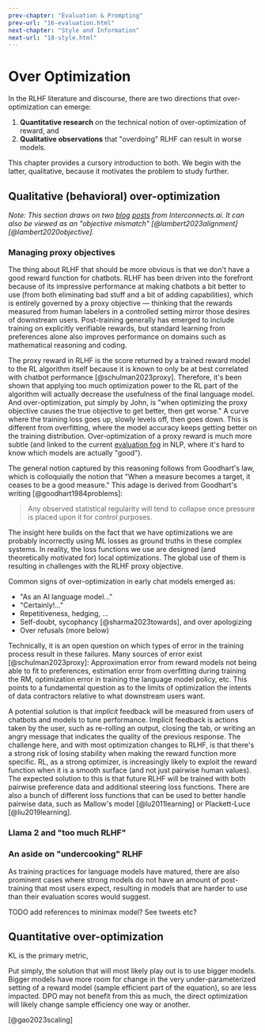 ```yaml
---
prev-chapter: "Evaluation & Prompting"
prev-url: "16-evaluation.html"
next-chapter: "Style and Information"
next-url: "18-style.html"
---
```


# Over Optimization

In the RLHF literature and discourse, there are two directions that over-optimization can emerge:

1. **Quantitative research** on the technical notion of over-optimization of reward, and
2. **Qualitative observations** that "overdoing" RLHF can result in worse models.

This chapter provides a cursory introduction to both. We begin with the latter, qualitative, because it motivates the problem to study further.

## Qualitative (behavioral) over-optimization

*Note: This section draws on two [blog](https://www.interconnects.ai/p/llama-2-part-2) [posts](https://www.interconnects.ai/p/specifying-objectives-in-rlhf) from Interconnects.ai. It can also be viewed as an "objective mismatch" [@lambert2023alignment] [@lambert2020objective].*

### Managing proxy objectives

The thing about RLHF that should be more obvious is that we don't have a good reward function for chatbots. 
RLHF has been driven into the forefront because of its impressive performance at making chatbots a bit better to use (from both eliminating bad stuff and a bit of adding capabilities), which is entirely governed by a proxy objective — thinking that the rewards measured from human labelers in a controlled setting mirror those desires of downstream users. 
Post-training generally has emerged to include training on explicitly verifiable rewards, but standard learning from preferences alone also improves performance on domains such as mathematical reasoning and coding.

The proxy reward in RLHF is the score returned by a trained reward model to the RL algorithm itself because it is known to only be at best correlated with chatbot performance [@schulman2023proxy].
Therefore, it's been shown that applying too much optimization power to the RL part of the algorithm will actually decrease the usefulness of the final language model. 
And over-optimization, put simply by John, is "when optimizing the proxy objective causes the true objective to get better, then get worse." 
A curve where the training loss goes up, slowly levels off, then goes down. 
This is different from overfitting, where the model accuracy keeps getting better on the training distribution. 
Over-optimization of a proxy reward is much more subtle (and linked to the current [evaluation fog](https://www.interconnects.ai/t/evaluation) in NLP, where it's hard to know which models are actually "good").

The general notion captured by this reasoning follows from Goodhart's law, which is colloquially the notion that "When a measure becomes a target, it ceases to be a good measure." 
This adage is derived from Goodhart's writing [@goodhart1984problems]:

> Any observed statistical regularity will tend to collapse once pressure is placed upon it for control purposes.

The insight here builds on the fact that we have optimizations we are probably incorrectly using ML losses as ground truths in these complex systems. 
In reality, the loss functions we use are designed (and theoretically motivated for) local optimizations. 
The global use of them is resulting in challenges with the RLHF proxy objective.

Common signs of over-optimization in early chat models emerged as:

- "As an AI language model..."
- "Certainly!..."
- Repetitiveness, hedging, ...
- Self-doubt, sycophancy [@sharma2023towards], and over apologizing
- Over refusals (more below)

Technically, it is an open question on which types of error in the training process result in these failures.
Many sources of error exist [@schulman2023proxy]: Approximation error from reward models not being able to fit to preferences, estimation error from overfitting during training the RM, optimization error in training the language model policy, etc.
This points to a fundamental question as to the limits of optimization the intents of data contractors relative to what downstream users want.

A potential solution is that *implicit* feedback will be measured from users of chatbots and models to tune performance.
Implicit feedback is actions taken by the user, such as re-rolling an output, closing the tab, or writing an angry message that indicates the quality of the previous response. The challenge here, and with most optimization changes to RLHF, is that there's a strong risk of losing stability when making the reward function more specific. RL, as a strong optimizer, is increasingly likely to exploit the reward function when it is a smooth surface (and not just pairwise human values). The expected solution to this is that future RLHF will be trained with both pairwise preference data and additional steering loss functions. There are also a bunch of different loss functions that can be used to better handle pairwise data, such as Mallow's model [@lu2011learning] or Plackett-Luce [@liu2019learning].

### Llama 2 and "too much RLHF"

### An aside on "undercooking" RLHF

As training practices for language models have matured, there are also prominent cases where strong models do not have an amount of post-training that most users expect, resulting in models that are harder to use than their evaluation scores would suggest.

TODO add references to minimax model? See tweets etc?

## Quantitative over-optimization

KL is the primary metric,

Put simply, the solution that will most likely play out is to use bigger models. Bigger models have more room for change in the very under-parameterized setting of a reward model (sample efficient part of the equation), so are less impacted. 
DPO may not benefit from this as much, the direct optimization will likely change sample efficiency one way or another.


[@gao2023scaling]